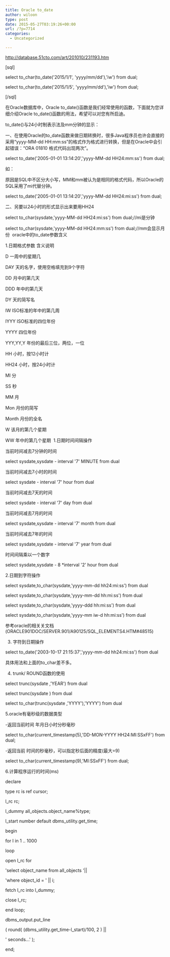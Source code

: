 ```yaml
---
title: Oracle to_date
author: wiloon
type: post
date: 2015-05-27T03:19:26+00:00
url: /?p=7714
categories:
  - Uncategorized

---
```

http://database.51cto.com/art/201010/231193.htm


[sql]

select to\_char(to\_date('2015/1/1', 'yyyy/mm/dd'),'iw') from dual;
  
select to\_char(to\_date('2015/1/5', 'yyyy/mm/dd'),'iw') from dual;

[/sql]

在Oracle数据库中，Oracle to\_date()函数是我们经常使用的函数，下面就为您详细介绍Oracle to\_date()函数的用法，希望可以对您有所启迪。

to_date()与24小时制表示法及mm分钟的显示：

一、在使用Oracle的to_date函数来做日期转换时，很多Java程序员也许会直接的采用“yyyy-MM-dd HH:mm:ss”的格式作为格式进行转换，但是在Oracle中会引起错误：“ORA 01810 格式代码出现两次”。

select to_date('2005-01-01 13:14:20','yyyy-MM-dd HH24:mm:ss') from dual;
  
如：
  
原因是SQL中不区分大小写，MM和mm被认为是相同的格式代码，所以Oracle的SQL采用了mi代替分钟。

select to_date('2005-01-01 13:14:20','yyyy-MM-dd HH24:mi:ss') from dual;
  
二、另要以24小时的形式显示出来要用HH24
  
select to_char(sysdate,'yyyy-MM-dd HH24:mi:ss') from dual;//mi是分钟
  
select to\_char(sysdate,'yyyy-MM-dd HH24:mm:ss') from dual;//mm会显示月份  oracle中的to\_date参数含义

1.日期格式参数 含义说明
  
D 一周中的星期几
  
DAY 天的名字，使用空格填充到9个字符
  
DD 月中的第几天
  
DDD 年中的第几天
  
DY 天的简写名
  
IW ISO标准的年中的第几周
  
IYYY ISO标准的四位年份
  
YYYY 四位年份
  
YYY,YY,Y 年份的最后三位，两位，一位
  
HH 小时，按12小时计
  
HH24 小时，按24小时计
  
MI 分
  
SS 秒
  
MM 月
  
Mon 月份的简写
  
Month 月份的全名
  
W 该月的第几个星期
  
WW 年中的第几个星期  1.日期时间间隔操作
  
当前时间减去7分钟的时间
  
select sysdate,sysdate - interval '7' MINUTE from dual
  
当前时间减去7小时的时间
  
select sysdate - interval '7' hour from dual
  
当前时间减去7天的时间
  
select sysdate - interval '7' day from dual
  
当前时间减去7月的时间
  
select sysdate,sysdate - interval '7' month from dual
  
当前时间减去7年的时间
  
select sysdate,sysdate - interval '7' year from dual
  
时间间隔乘以一个数字
  
select sysdate,sysdate - 8 *interval '2' hour from dual

2.日期到字符操作

select sysdate,to_char(sysdate,'yyyy-mm-dd hh24:mi:ss') from dual
  
select sysdate,to_char(sysdate,'yyyy-mm-dd hh:mi:ss') from dual
  
select sysdate,to_char(sysdate,'yyyy-ddd hh:mi:ss') from dual
  
select sysdate,to_char(sysdate,'yyyy-mm iw-d hh:mi:ss') from dual
  
参考oracle的相关关文档(ORACLE901DOC/SERVER.901/A90125/SQL_ELEMENTS4.HTM#48515)

3. 字符到日期操作

select to_date('2003-10-17 21:15:37','yyyy-mm-dd hh24:mi:ss') from dual
  
具体用法和上面的to_char差不多。

4. trunk/ ROUND函数的使用

select trunc(sysdate ,'YEAR') from dual
  
select trunc(sysdate ) from dual
  
select to_char(trunc(sysdate ,'YYYY'),'YYYY') from dual
  
5.oracle有毫秒级的数据类型
  
-返回当前时间 年月日小时分秒毫秒
  
select to\_char(current\_timestamp(5),'DD-MON-YYYY HH24:MI:SSxFF') from dual;
  
-返回当前 时间的秒毫秒，可以指定秒后面的精度(最大=9)
  
select to\_char(current\_timestamp(9),'MI:SSxFF') from dual;

6.计算程序运行的时间(ms)

declare
  
type rc is ref cursor;
  
l_rc rc;
  
l\_dummy all\_objects.object_name%type;
  
l\_start number default dbms\_utility.get_time;
  
begin
  
for I in 1 .. 1000
  
loop
  
open l_rc for
  
'select object\_name from all\_objects '||
  
'where object_id = ' || i;
  
fetch l\_rc into l\_dummy;
  
close l_rc;
  
end loop;
  
dbms\_output.put\_line
  
( round( (dbms\_utility.get\_time-l_start)/100, 2 ) ||
  
' seconds...' );
  
end;